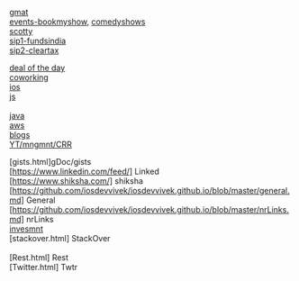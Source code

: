 [gmat](https://studyabroad.careers360.com/articles/gmat) <br>
[events-bookmyshow](https://in.bookmyshow.com/pune/events), [comedyshows](https://in.bookmyshow.com/pune/events/comedy-shows) <br>
[scotty](https://www.olx.in/pune_g4059014/q-scooty) <br>
[sip1-fundsindia](https://www.fundsindia.com/content/jsp/investor/InvestorPositionInfoAction.do?method=viewAll) <br>
[sip2-cleartax](https://cleartax.in/save/dashboard/portfolio?auth_provider=google#) <br>

[deal of the day](https://www.flipkart.com/dotd-store?=Web&wid=4.dealCard.OMU&otracker=hp_omu_Deals%2Bof%2Bthe%2BDay_0&otracker1=hp_omu_PINNED_neo%2Fmerchandising_Deals%2Bof%2Bthe%2BDay_NA_wc_view-all_0) <br>
[coworking](https://www.google.com/search?safe=active&q=coworking+space&npsic=0&rflfq=1&rldoc=1&rlha=0&rllag=18517817,73932729,390&tbm=lcl&sa=X&ved=2ahUKEwjo292mz6vgAhUSWCsKHcjECRkQjGp6BAgCED4#rlfi=hd:;si:;mv:!1m2!1d18.5722394!2d73.9483134!2m2!1d18.5044534!2d73.88208399999999;tbs:lrf:!2m1!1e2!2m1!1e3!2m1!1e16!3sIAE,lf:1,lf_ui:2) <br>
[ios](https://github.com/iosdevvivek/iosdevvivek.github.io/blob/master/iosmain.md) <br>
[js](https://github.com/iosdevvivek/iosdevvivek.github.io/blob/master/JS.md) <br>
[]( ) <br>
[java](https://github.com/iosdevvivek/iosdevvivek.github.io/blob/master/java.md) <br>
[aws](https://github.com/iosdevvivek/iosdevvivek.github.io/blob/master/aws.md ) <br>
[blogs](https://github.com/iosdevvivek/iosdevvivek.github.io/blob/master/blogs.md ) <br>
[YT/mngmnt/CRR](https://github.com/iosdevvivek/iosdevvivek.github.io/blob/master/YT.md ) <br>


[gists.html]gDoc/gists <br>
[https://www.linkedin.com/feed/] Linked <br>
[https://www.shiksha.com/] shiksha <br>
[https://github.com/iosdevvivek/iosdevvivek.github.io/blob/master/general.md] General <br>
[https://github.com/iosdevvivek/iosdevvivek.github.io/blob/master/nrLinks.md] nrLinks <br>
[invesmnt](https://github.com/iosdevvivek/iosdevvivek.github.io/blob/master/investment.md)<br>
[stackover.html] StackOver <br>	      
[Rest.html] Rest <br>
[Twitter.html] Twtr <br>	
